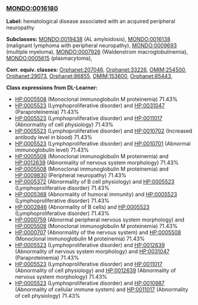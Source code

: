 
### [MONDO:0016180](http://purl.obolibrary.org/obo/MONDO_0016180)
**Label:** hematological disease associated with an acquired peripheral neuropathy

**Subclasses:** [MONDO:0019438](http://purl.obolibrary.org/obo/MONDO_0019438) (AL amyloidosis), [MONDO:0016138](http://purl.obolibrary.org/obo/MONDO_0016138) (malignant lymphoma with peripheral neuropathy), [MONDO:0009693](http://purl.obolibrary.org/obo/MONDO_0009693) (multiple myeloma), [MONDO:0007926](http://purl.obolibrary.org/obo/MONDO_0007926) (Waldenstrom macroglobulinemia), [MONDO:0005615](http://purl.obolibrary.org/obo/MONDO_0005615) (plasmacytoma), 

**Corr. equiv. classes:** [Orphanet:207046](http://www.orpha.net/ORDO/Orphanet_207046), [Orphanet:33226](http://www.orpha.net/ORDO/Orphanet_33226), [OMIM:254500](http://purl.obolibrary.org/obo/OMIM_254500), [Orphanet:29073](http://www.orpha.net/ORDO/Orphanet_29073), [Orphanet:86855](http://www.orpha.net/ORDO/Orphanet_86855), [OMIM:153600](http://purl.obolibrary.org/obo/OMIM_153600), [Orphanet:85443](http://www.orpha.net/ORDO/Orphanet_85443), 

**Class expressions from DL-Learner:**

- [HP:0005508](http://purl.obolibrary.org/obo/HP_0005508) (Monoclonal immunoglobulin M proteinemia) 71.43%
- [HP:0005523](http://purl.obolibrary.org/obo/HP_0005523) (Lymphoproliferative disorder) and [HP:0031047](http://purl.obolibrary.org/obo/HP_0031047) (Paraproteinemia) 71.43%
- [HP:0005523](http://purl.obolibrary.org/obo/HP_0005523) (Lymphoproliferative disorder) and [HP:0011017](http://purl.obolibrary.org/obo/HP_0011017) (Abnormality of cell physiology) 71.43%
- [HP:0005523](http://purl.obolibrary.org/obo/HP_0005523) (Lymphoproliferative disorder) and [HP:0010702](http://purl.obolibrary.org/obo/HP_0010702) (Increased antibody level in blood) 71.43%
- [HP:0005523](http://purl.obolibrary.org/obo/HP_0005523) (Lymphoproliferative disorder) and [HP:0010701](http://purl.obolibrary.org/obo/HP_0010701) (Abnormal immunoglobulin level) 71.43%
- [HP:0005508](http://purl.obolibrary.org/obo/HP_0005508) (Monoclonal immunoglobulin M proteinemia) and [HP:0012639](http://purl.obolibrary.org/obo/HP_0012639) (Abnormality of nervous system morphology) 71.43%
- [HP:0005508](http://purl.obolibrary.org/obo/HP_0005508) (Monoclonal immunoglobulin M proteinemia) and [HP:0009830](http://purl.obolibrary.org/obo/HP_0009830) (Peripheral neuropathy) 71.43%
- [HP:0005372](http://purl.obolibrary.org/obo/HP_0005372) (Abnormality of B cell physiology) and [HP:0005523](http://purl.obolibrary.org/obo/HP_0005523) (Lymphoproliferative disorder) 71.43%
- [HP:0005368](http://purl.obolibrary.org/obo/HP_0005368) (Abnormality of humoral immunity) and [HP:0005523](http://purl.obolibrary.org/obo/HP_0005523) (Lymphoproliferative disorder) 71.43%
- [HP:0002846](http://purl.obolibrary.org/obo/HP_0002846) (Abnormality of B cells) and [HP:0005523](http://purl.obolibrary.org/obo/HP_0005523) (Lymphoproliferative disorder) 71.43%
- [HP:0000759](http://purl.obolibrary.org/obo/HP_0000759) (Abnormal peripheral nervous system morphology) and [HP:0005508](http://purl.obolibrary.org/obo/HP_0005508) (Monoclonal immunoglobulin M proteinemia) 71.43%
- [HP:0000707](http://purl.obolibrary.org/obo/HP_0000707) (Abnormality of the nervous system) and [HP:0005508](http://purl.obolibrary.org/obo/HP_0005508) (Monoclonal immunoglobulin M proteinemia) 71.43%
- [HP:0005523](http://purl.obolibrary.org/obo/HP_0005523) (Lymphoproliferative disorder) and [HP:0012639](http://purl.obolibrary.org/obo/HP_0012639) (Abnormality of nervous system morphology) and [HP:0031047](http://purl.obolibrary.org/obo/HP_0031047) (Paraproteinemia) 71.43%
- [HP:0005523](http://purl.obolibrary.org/obo/HP_0005523) (Lymphoproliferative disorder) and [HP:0011017](http://purl.obolibrary.org/obo/HP_0011017) (Abnormality of cell physiology) and [HP:0012639](http://purl.obolibrary.org/obo/HP_0012639) (Abnormality of nervous system morphology) 71.43%
- [HP:0005523](http://purl.obolibrary.org/obo/HP_0005523) (Lymphoproliferative disorder) and [HP:0010987](http://purl.obolibrary.org/obo/HP_0010987) (Abnormality of cellular immune system) and [HP:0011017](http://purl.obolibrary.org/obo/HP_0011017) (Abnormality of cell physiology) 71.43%


